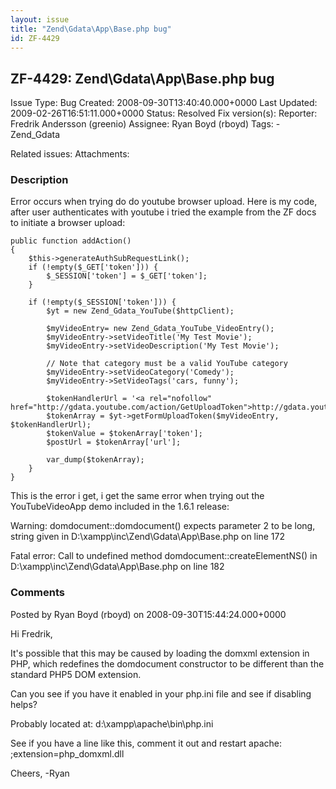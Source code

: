 ```yaml
---
layout: issue
title: "Zend\Gdata\App\Base.php bug"
id: ZF-4429
---
```


ZF-4429: Zend\\Gdata\\App\\Base.php bug
---------------------------------------

 Issue Type: Bug Created: 2008-09-30T13:40:40.000+0000 Last Updated: 2009-02-26T16:51:11.000+0000 Status: Resolved Fix version(s): 
 Reporter:  Fredrik Andersson (greenio)  Assignee:  Ryan Boyd (rboyd)  Tags: - Zend\_Gdata
 
 Related issues: 
 Attachments: 
### Description

Error occurs when trying do do youtube browser upload. Here is my code, after user authenticates with youtube i tried the example from the ZF docs to initiate a browser upload:

 
    public function addAction()
    {
        $this->generateAuthSubRequestLink();
        if (!empty($_GET['token'])) {
            $_SESSION['token'] = $_GET['token'];
        }
    
        if (!empty($_SESSION['token'])) {
            $yt = new Zend_Gdata_YouTube($httpClient);
    
            $myVideoEntry= new Zend_Gdata_YouTube_VideoEntry();
            $myVideoEntry->setVideoTitle('My Test Movie');
            $myVideoEntry->setVideoDescription('My Test Movie');
    
            // Note that category must be a valid YouTube category
            $myVideoEntry->setVideoCategory('Comedy'); 
            $myVideoEntry->SetVideoTags('cars, funny');
    
            $tokenHandlerUrl = '<a rel="nofollow" href="http://gdata.youtube.com/action/GetUploadToken">http://gdata.youtube.com/action/GetUploadToken</a>';
            $tokenArray = $yt->getFormUploadToken($myVideoEntry, $tokenHandlerUrl);
            $tokenValue = $tokenArray['token'];
            $postUrl = $tokenArray['url'];      
    
            var_dump($tokenArray);  
        }
    }


This is the error i get, i get the same error when trying out the YouTubeVideoApp demo included in the 1.6.1 release:

Warning: domdocument::domdocument() expects parameter 2 to be long, string given in D:\\xampp\\inc\\Zend\\Gdata\\App\\Base.php on line 172

Fatal error: Call to undefined method domdocument::createElementNS() in D:\\xampp\\inc\\Zend\\Gdata\\App\\Base.php on line 182

 

 

### Comments

Posted by Ryan Boyd (rboyd) on 2008-09-30T15:44:24.000+0000

Hi Fredrik,

It's possible that this may be caused by loading the domxml extension in PHP, which redefines the domdocument constructor to be different than the standard PHP5 DOM extension.

Can you see if you have it enabled in your php.ini file and see if disabling helps?

Probably located at: d:\\xampp\\apache\\bin\\php.ini

See if you have a line like this, comment it out and restart apache: ;extension=php\_domxml.dll

Cheers, -Ryan

 

 